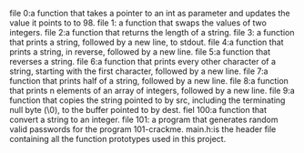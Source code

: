 file 0:a function that takes a pointer to an int as parameter and updates the value it points to to 98.
file 1: a function that swaps the values of two integers.
file 2:a function that returns the length of a string.
file 3: a function that prints a string, followed by a new line, to stdout.
file 4:a function that prints a string, in reverse, followed by a new line.
file 5:a function that reverses a string.
file 6:a function that prints every other character of a string, starting with the first character, followed by a new line.
file 7:a function that prints half of a string, followed by a new line.
file 8:a function that prints n elements of an array of integers, followed by a new line.
file 9:a function that copies the string pointed to by src, including the terminating null byte (\0), to the buffer pointed to by dest.
fiel 100:a function that convert a string to an integer.
file 101: a program that generates random valid passwords for the program 101-crackme.
main.h:is the header file containing all the function prototypes used in this project.